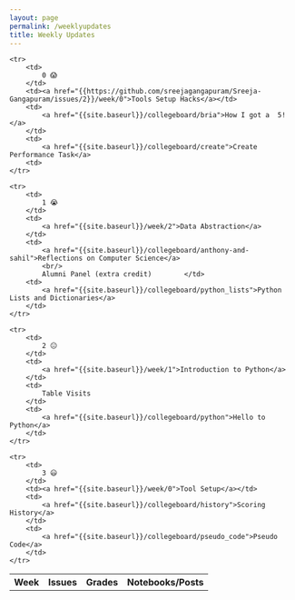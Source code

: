 ```yaml
---
layout: page
permalink: /weeklyupdates
title: Weekly Updates
---
```


<table>
    <tr>
     <th>Week</th>
     <th>Issues</th>
     <th>Grades</th>
     <th>Notebooks/Posts</th>
    </tr> 
    
    <tr>
        <td>
            0 😱
        </td>
        <td><a href="{{https://github.com/sreejagangapuram/Sreeja-Gangapuram/issues/2}}/week/0">Tools Setup Hacks</a></td>
        <td>
            <a href="{{site.baseurl}}/collegeboard/bria">How I got a  5!</a>
        </td>
        <td>
            <a href="{{site.baseurl}}/collegeboard/create">Create Performance Task</a>
        <td>
    </tr>

    <tr>
        <td>
            1 😭
        </td>
        <td>
            <a href="{{site.baseurl}}/week/2">Data Abstraction</a>
        </td>
        <td>
            <a href="{{site.baseurl}}/collegeboard/anthony-and-sahil">Reflections on Computer Science</a>
            <br/>
            Alumni Panel (extra credit)        </td>
        <td>
            <a href="{{site.baseurl}}/collegeboard/python_lists">Python Lists and Dictionaries</a>
        </td>
    </tr>

    <tr>
        <td>
            2 😐
        </td>
        <td>
            <a href="{{site.baseurl}}/week/1">Introduction to Python</a>
        </td>
        <td>
            Table Visits
        </td>
        <td>
            <a href="{{site.baseurl}}/collegeboard/python">Hello to Python</a>
        </td>
    </tr>
    
    <tr>
        <td>
            3 😃
        </td>
        <td><a href="{{site.baseurl}}/week/0">Tool Setup</a></td>
        <td>
            <a href="{{site.baseurl}}/collegeboard/history">Scoring History</a>
        </td>
        <td>
            <a href="{{site.baseurl}}/collegeboard/pseudo_code">Pseudo Code</a>
        </td>
    </tr>
</table>